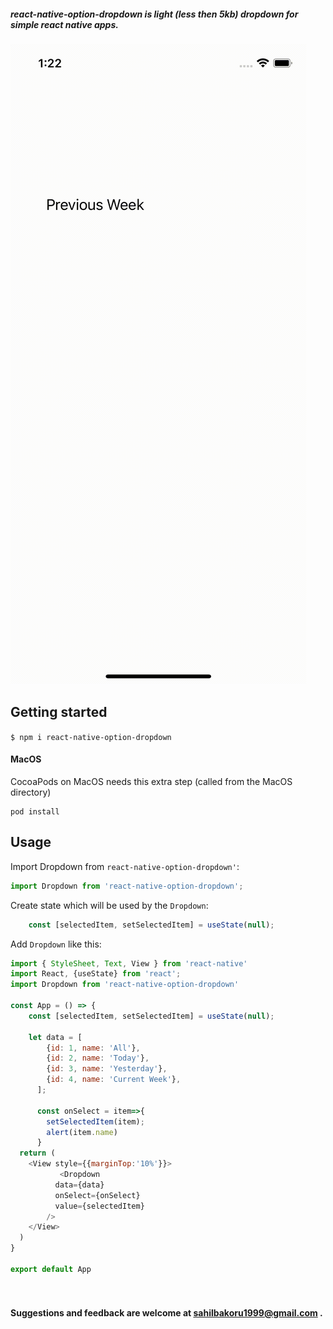 
#####  react-native-option-dropdown is light (less then 5kb) dropdown for simple react native apps.

![](https://raw.githubusercontent.com/sahilbakoru/nodeTest/main/Simulator%20Screen%20Recording%20-%20iPhone%2014%20-%202023-07-13%20at%2001.22.55.gif)
## Getting started



`$ npm i react-native-option-dropdown`

#### MacOS
CocoaPods on MacOS needs this extra step (called from the MacOS directory)

```
pod install
```



## Usage

Import Dropdown from `react-native-option-dropdown'`:

```javascript
import Dropdown from 'react-native-option-dropdown';
```

Create state which will be used by the `Dropdown`:

```javascript
    const [selectedItem, setSelectedItem] = useState(null);
```

Add `Dropdown` like this:

```javascript
import { StyleSheet, Text, View } from 'react-native'
import React, {useState} from 'react';
import Dropdown from 'react-native-option-dropdown'

const App = () => {
    const [selectedItem, setSelectedItem] = useState(null);

    let data = [
        {id: 1, name: 'All'},
        {id: 2, name: 'Today'},
        {id: 3, name: 'Yesterday'},
        {id: 4, name: 'Current Week'},
      ];

      const onSelect = item=>{
        setSelectedItem(item);
        alert(item.name)
      } 
  return (
    <View style={{marginTop:'10%'}}>
           <Dropdown
          data={data}
          onSelect={onSelect}
          value={selectedItem}
        />
    </View>
  )
}

export default App




```

#### Suggestions and feedback are welcome at  sahilbakoru1999@gmail.com .




